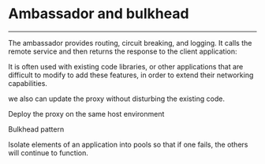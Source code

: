 # Ambassador and bulkhead



---

The ambassador provides routing, circuit breaking, and logging. It calls the remote service and then returns the response to the client application:

It is often used with existing code libraries, or other applications that are difficult to modify to add these features, in order to extend their networking capabilities.

we also can update the proxy without disturbing the existing code.

Deploy the proxy on the same host environment





Bulkhead pattern

Isolate elements of an application into pools so that if one fails, the others will continue to function.


